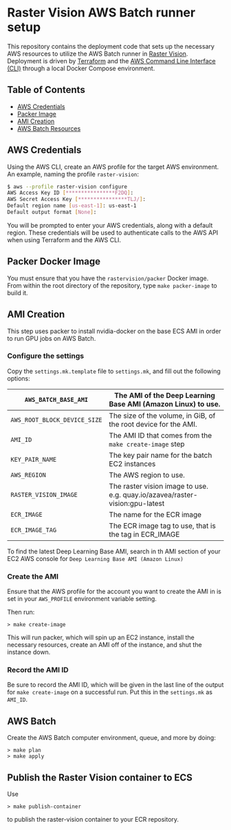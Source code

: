 # Raster Vision AWS Batch runner setup

This repository contains the deployment code that sets up the necessary AWS resources to utilize the AWS Batch runner in [Raster Vision](https://rastervision.io). Deployment is driven by [Terraform](https://terraform.io/) and the [AWS Command Line Interface (CLI)](http://aws.amazon.com/cli/) through a local Docker Compose environment.

## Table of Contents ##

* [AWS Credentials](#aws-credentials)
* [Packer Image](#packer-docker-image)
* [AMI Creation](#ami-creation)
* [AWS Batch Resources](#aws-batch-resources)

## AWS Credentials ##

Using the AWS CLI, create an AWS profile for the target AWS environment. An example, naming the profile `raster-vision`:

```bash
$ aws --profile raster-vision configure
AWS Access Key ID [****************F2DQ]:
AWS Secret Access Key [****************TLJ/]:
Default region name [us-east-1]: us-east-1
Default output format [None]:
```

You will be prompted to enter your AWS credentials, along with a default region. These credentials will be used to authenticate calls to the AWS API when using Terraform and the AWS CLI.

## Packer Docker Image ##

You must ensure that you have the `rastervision/packer` Docker image.
From within the root directory of the repository, type `make packer-image` to build it.

## AMI Creation ##

This step uses packer to install nvidia-docker on the base ECS AMI
in order to run GPU jobs on AWS Batch.

### Configure the settings ###

Copy the `settings.mk.template` file to `settings.mk`, and fill out the following options:


| `AWS_BATCH_BASE_AMI`         | The AMI of the Deep Learning Base AMI (Amazon Linux) to use.                 |
|------------------------------|------------------------------------------------------------------------------|
| `AWS_ROOT_BLOCK_DEVICE_SIZE` | The size of the volume, in GiB, of the root device for the AMI.              |
| `AMI_ID`                     | The AMI ID that comes from the `make create-image` step                        |
| `KEY_PAIR_NAME`              | The key pair name for the batch EC2 instances                                |
| `AWS_REGION`                 | The AWS region to use.                                                       |
| `RASTER_VISION_IMAGE`        | The raster vision image to use. e.g. quay.io/azavea/raster-vision:gpu-latest |
| `ECR_IMAGE`                  | The name for the ECR image                                                   |
| `ECR_IMAGE_TAG`              | The ECR image tag to use, that is the tag in ECR_IMAGE                       |

To find the latest Deep Learning Base AMI, search in th AMI section of your EC2 AWS console for
`Deep Learning Base AMI (Amazon Linux)`

### Create the AMI ###

Ensure that the AWS profile for the account you want to create the AMI in is set in your `AWS_PROFILE`
environment variable setting.

Then run:
```shell
> make create-image
```

This will run packer, which will spin up an EC2 instance, install the necessary resources, create an AMI
off of the instance, and shut the instance down.

### Record the AMI ID ###

Be sure to record the AMI ID, which will be given in the last line of the output for `make create-image`
on a successful run. Put this in the `settings.mk` as `AMI_ID`.

## AWS Batch ##

Create the AWS Batch computer environment, queue, and more by doing:

```shell
> make plan
> make apply
```

## Publish the Raster Vision container to ECS ##

Use

```shell
> make publish-container
```

to publish the raster-vision container to your ECR repository.
